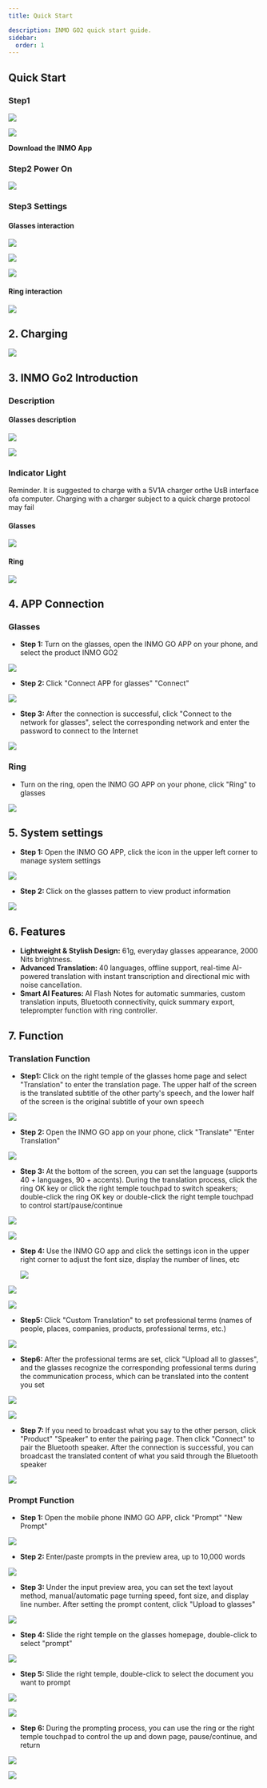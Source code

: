 ```yaml
---
title: Quick Start

description: INMO GO2 quick start guide.
sidebar:
  order: 1
---
```

## Quick Start

### Step1

[![](public/icons/google-download.svg)](https://play.google.com/store/apps/details?id=com.inmo.inmoglasses)

[![](public/icons/apple-download.svg)](https://apps.apple.com/in/app/inmo-go/id6479473374)

**Download the  INMO App**

### Step2   Power On

![](public/images/go2/go2-user-poweron.png)

### Step3 Settings

#### Glasses interaction

![](public/images/go2/go2-user-setting-1.png)

![](public/images/go2/go2-user-setting-2.png)

![](public/images/go2/go2-user-setting-3.png)

#### **Ring interaction**

![](public/images/go2/go2-user-ring-1.png)

## 2. Charging

![](public/images/go2/go2-user-charging.png)

## 3. INMO Go2 Introduction

### Description

#### **Glasses description**

![](public/images/go2/go2-user-description-1.png)

![](public/images/go2/go2-user-description-2.png)

### Indicator Light

Reminder. lt is suggested to charge with a 5V1A charger orthe UsB interface ofa computer. Charging with a charger subject to a quick charge protocol may fail

#### **Glasses**

![](public/images/go2/go2-user-indicator-1.png)

#### **Ring**

![](public/images/go2/go2-user-indicator-2.png)

## 4. APP Connection

### Glasses

* **Step 1:&#x20;**&#x54;urn on the glasses, open the INMO GO APP on your phone, and select the product INMO GO2

![](public/images/go2/go2-user-screenshot-1.png)

* **Step 2:&#x20;**&#x43;lick "Connect APP for glasses" "Connect"

![](public/images/go2/go2-user-screenshot-2.png)

* **Step 3:&#x20;**&#x41;fter the connection is successful, click "Connect to the network for glasses", select the corresponding network and enter the password to connect to the Internet

![](public/images/go2/go2-user-screenshot-3.png)

### Ring

* Turn on the ring, open the INMO GO APP on your phone, click "Ring" to glasses

![](public/images/go2/go2-user-screenshot-4.png)

## 5. System settings

* **Step 1:&#x20;**&#x4F;pen the INMO GO APP, click the icon in the upper left corner to manage system settings

![](public/images/go2/go2-user-screenshot-5.png)

* **Step 2:&#x20;**&#x43;lick on the glasses pattern to view product information

![](public/images/go2/go2-user-screenshot-6.png)

## 6. Features

* **Lightweight & Stylish Design:** 61g, everyday glasses appearance, 2000 Nits brightness.
* **Advanced Translation:&#x20;**&#x34;0 languages, offline support, real-time AI-powered translation with instant transcription and directional mic with noise cancellation.
* **Smart AI Features:&#x20;**&#x41;I Flash Notes for automatic summaries, custom translation inputs, Bluetooth connectivity, quick summary export, teleprompter function with ring controller.

## 7. Function

### Translation Function

* **Step1:&#x20;**&#x43;lick on the right temple of the glasses home page and select "Translation" to enter the translation page. The upper half of the screen is the translated subtitle of the other party's speech, and the lower half of the screen is the original subtitle of your own speech

![](public/images/go2/go2-user-screenshot-7.png)

* **Step 2:&#x20;**&#x4F;pen the INMO GO app on your phone, click "Translate"  "Enter Translation"

![](public/images/go2/go2-user-screenshot-8.png)

* **Step 3:&#x20;**&#x41;t the bottom of the screen, you can set the language (supports 40 + languages, 90 + accents). During the translation process, click the ring OK key or click the right temple touchpad to switch speakers; double-click the ring OK key or double-click the right temple touchpad to control start/pause/continue

![](public/images/go2/go2-user-screenshot-8.png)

![](public/images/go2/go2-user-screenshot-9.png)

* **Step 4:&#x20;**&#x55;se the INMO GO app and click the settings icon in the upper right corner to adjust the font size, display the number of lines, etc

  ![](public/images/go2/go2-user-screenshot-10.png)

![](public/images/go2/go2-user-screenshot-11.png)

![](public/images/go2/go2-user-screenshot-12.png)

* **Step5:&#x20;**&#x43;lick "Custom Translation" to set professional terms (names of people, places, companies, products, professional terms, etc.)

![](public/images/go2/go2-user-screenshot-13.png)

* **Step6:&#x20;**&#x41;fter the professional terms are set, click "Upload all to glasses", and the glasses recognize the corresponding professional terms during the communication process, which can be translated into the content you set

![](public/images/go2/go2-user-screenshot-14.png)

![](public/images/go2/go2-user-screenshot-15.png)

* **Step 7:&#x20;**&#x49;f you need to broadcast what you say to the other person, click "Product"  "Speaker" to enter the pairing page. Then click "Connect" to pair the Bluetooth speaker. After the connection is successful, you can broadcast the translated content of what you said through the Bluetooth speaker

![](public/images/go2/go2-user-screenshot-16.png)

### Prompt Function

* **Step 1:&#x20;**&#x4F;pen the mobile phone INMO GO APP, click "Prompt"  "New Prompt"

![](public/images/go2/go2-user-screenshot-17.png)

* **Step 2:&#x20;**&#x45;nter/paste prompts in the preview area, up to 10,000 words

![](public/images/go2/go2-user-screenshot-18.png)

* **Step 3:&#x20;**&#x55;nder the input preview area, you can set the text layout method, manual/automatic page turning speed, font size, and display line number. After setting the prompt content, click "Upload to glasses"

![](public/images/go2/go2-user-screenshot-19.png)

* **Step 4:&#x20;**&#x53;lide the right temple on the glasses homepage, double-click to select "prompt"

![](public/images/go2/go2-user-screenshot-20.png)

* **Step 5:&#x20;**&#x53;lide the right temple, double-click to select the document you want to prompt

![](public/images/go2/go2-user-screenshot-21.png)

![](public/images/go2/go2-user-screenshot-22.png)

* **Step 6:&#x20;**&#x44;uring the prompting process, you can use the ring or the right temple touchpad to control the up and down page, pause/continue, and return

![](public/images/go2/go2-user-screenshot-23.png)

![](public/images/go2/go2-user-screenshot-25.png)
